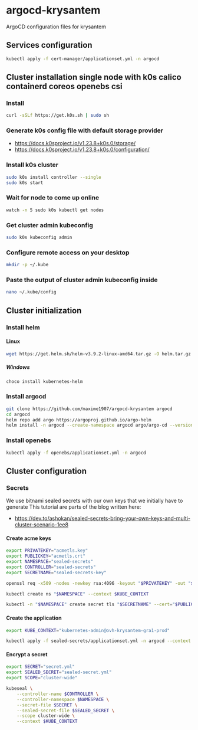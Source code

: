 # argocd-krysantem

ArgoCD configuration files for krysantem

## Services configuration

```bash
kubectl apply -f cert-manager/applicationset.yml -n argocd
```

## Cluster installation single node with k0s calico containerd coreos openebs csi

### Install
```bash
curl -sSLf https://get.k0s.sh | sudo sh
```

### Generate k0s config file with default storage provider
- https://docs.k0sproject.io/v1.23.8+k0s.0/storage/
- https://docs.k0sproject.io/v1.23.8+k0s.0/configuration/

### Install k0s cluster
```bash
sudo k0s install controller --single
sudo k0s start
```

### Wait for node to come up online
```bash
watch -n 5 sudo k0s kubectl get nodes
```

### Get cluster admin kubeconfig
```bash
sudo k0s kubeconfig admin
```

### Configure remote access on your desktop
```bash
mkdir -p ~/.kube
```
### Paste the output of cluster admin kubeconfig inside
```bash
nano ~/.kube/config
```

## Cluster initialization
###  Install helm
#### Linux
```bash
wget https://get.helm.sh/helm-v3.9.2-linux-amd64.tar.gz -O helm.tar.gz && tar -xvf helm.tar.gz && sudo cp linux-amd64/helm /usr/local/bin/helm && chmod +x /usr/local/bin/helm
```
##### Windows
```bash
choco install kubernetes-helm
```

### Install argocd
```bash
git clone https://github.com/maxime1907/argocd-krysantem argocd
cd argocd
helm repo add argo https://argoproj.github.io/argo-helm
helm install -n argocd --create-namespace argocd argo/argo-cd --version 5.27.3 --values argocd/clusters/k0s-krysantem.yml
```

### Install openebs
```bash
kubectl apply -f openebs/applicationset.yml -n argocd
```

## Cluster configuration
### Secrets
We use bitnami sealed secrets with our own keys that we initially have to generate
This tutorial are parts of the blog written here:
- https://dev.to/ashokan/sealed-secrets-bring-your-own-keys-and-multi-cluster-scenario-1ee8
#### Create acme keys
```bash
export PRIVATEKEY="acmetls.key"
export PUBLICKEY="acmetls.crt"
export NAMESPACE="sealed-secrets"
export CONTROLLER="sealed-secrets"
export SECRETNAME="sealed-secrets-key"

openssl req -x509 -nodes -newkey rsa:4096 -keyout "$PRIVATEKEY" -out "$PUBLICKEY" -subj "/CN=sealed-secret/O=sealed-secret"

kubectl create ns "$NAMESPACE" --context $KUBE_CONTEXT

kubectl -n "$NAMESPACE" create secret tls "$SECRETNAME" --cert="$PUBLICKEY" --key="$PRIVATEKEY" --context $KUBE_CONTEXT
```

#### Create the application
```bash
export KUBE_CONTEXT="kubernetes-admin@ovh-krysantem-gra1-prod"

kubectl apply -f sealed-secrets/applicationset.yml -n argocd --context $KUBE_CONTEXT
```

#### Encrypt a secret
```bash
export SECRET="secret.yml"
export SEALED_SECRET="sealed-secret.yml"
export SCOPE="cluster-wide"

kubeseal \
    --controller-name $CONTROLLER \
    --controller-namespace $NAMESPACE \
    --secret-file $SECRET \
    --sealed-secret-file $SEALED_SECRET \
    --scope cluster-wide \
    --context $KUBE_CONTEXT
```
